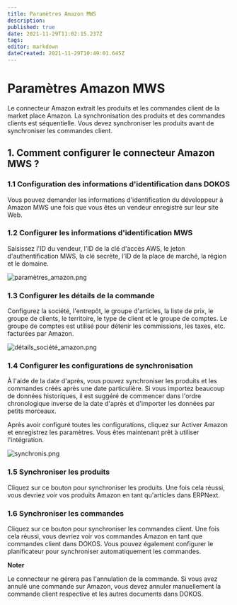```yaml
---
title: Paramètres Amazon MWS
description: 
published: true
date: 2021-11-29T11:02:15.237Z
tags: 
editor: markdown
dateCreated: 2021-11-29T10:49:01.645Z
---
```


# Paramètres Amazon MWS

Le connecteur Amazon extrait les produits et les commandes client de la market place Amazon. La synchronisation des produits et des commandes clients est séquentielle. Vous devez synchroniser les produits avant de synchroniser les commandes client.

## 1. Comment configurer le connecteur Amazon MWS ? 

### 1.1 Configuration des informations d'identification dans DOKOS

Vous pouvez demander les informations d'identification du développeur à Amazon MWS une fois que vous êtes un vendeur enregistré sur leur site Web.

### 1.2 Configurer les informations d'identification MWS

Saisissez l'ID du vendeur, l'ID de la clé d'accès AWS, le jeton d'authentification MWS, la clé secrète, l'ID de la place de marché, la région et le domaine.

![paramètres_amazon.png](/settings/amazon/paramètres_amazon.png)

### 1.3 Configurer les détails de la commande 
Configurez la société, l'entrepôt, le groupe d'articles, la liste de prix, le groupe de clients, le territoire, le type de client et le groupe de comptes. Le groupe de comptes est utilisé pour détenir les commissions, les taxes, etc. facturées par Amazon. 

![détails_société_amazon.png](/settings/amazon/détails_société_amazon.png)

### 1.4 Configurer les configurations de synchronisation 
À l'aide de la date d'après, vous pouvez synchroniser les produits et les commandes créés après une date particulière. Si vous importez beaucoup de données historiques, il est suggéré de commencer dans l'ordre chronologique inverse de la date d'après et d'importer les données par petits morceaux.

Après avoir configuré toutes les configurations, cliquez sur Activer Amazon et enregistrez les paramètres. Vous êtes maintenant prêt à utiliser l'intégration.

![synchronis.png](/settings/amazon/synchronis.png)

### 1.5 Synchroniser les produits 
Cliquez sur ce bouton pour synchroniser les produits. Une fois cela réussi, vous devriez voir vos produits Amazon en tant qu'articles dans ERPNext.

### 1.6 Synchroniser les commandes

Cliquez sur ce bouton pour synchroniser les commandes client. Une fois cela réussi, vous devriez voir vos commandes Amazon en tant que commandes client dans DOKOS. Vous pouvez également configurer le planificateur pour synchroniser automatiquement les commandes.

**Noter**

Le connecteur ne gérera pas l'annulation de la commande. Si vous avez annulé une commande sur Amazon, vous devez annuler manuellement la commande client respective et les autres documents dans DOKOS.